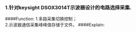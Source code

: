 ### 1.针对keysight DSOX3014T示波器设计的电路选择采集.
  ####Function:
    1.多路采集切换控制；  
    2.示波器通信采集峰峰值存储于文件。
  ####Explain:

            
